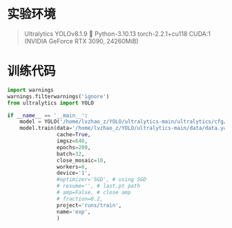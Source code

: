 # 实验环境

> Ultralytics YOLOv8.1.9 🚀 Python-3.10.13 torch-2.2.1+cu118 CUDA:1 (NVIDIA GeForce RTX 3090, 24260MiB)

# 训练代码

```python
import warnings
warnings.filterwarnings('ignore')
from ultralytics import YOLO

if __name__ == '__main__':
    model = YOLO('/home/lvzhao_z/YOLO/ultralytics-main/ultralytics/cfg/models/v8/yolov8n-repvit-SIoU.yaml')
    model.train(data='/home/lvzhao_z/YOLO/ultralytics-main/data/data.yaml',
                cache=True,
                imgsz=640,
                epochs=200,
                batch=32,
                close_mosaic=10,
                workers=8,
                device='1',
                #optimizer='SGD', # using SGD
                # resume='', # last.pt path
                # amp=False, # close amp
                # fraction=0.2,
                project='runs/train',
                name='exp',
                )
```

